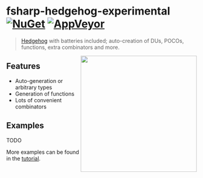 fsharp-hedgehog-experimental [![NuGet][nuget-shield]][nuget] [![AppVeyor][appveyor-shield]][appveyor]
========

> [Hedgehog][hedgehog] with batteries included; auto-creation of DUs, POCOs, functions, extra combinators and more.

<img src="https://github.com/cmeeren/fsharp-hedgehog-experimental/raw/master/img/SQUARE_hedgehog_615x615.png" width="307" align="right"/>

## Features

- Auto-generation or arbitrary types
- Generation of functions
- Lots of convenient combinators

## Examples

TODO

More examples can be found in the [tutorial](doc/tutorial.md).

 [hedgehog]: https://github.com/hedgehogqa/fsharp-hedgehog

 [nuget]: https://www.nuget.org/packages/Hedgehog.Experimental/
 [nuget-shield]: https://img.shields.io/nuget/dt/Hedgehog.Experimental.svg?style=flat

 [appveyor]: https://ci.appveyor.com/project/cmeeren/fsharp-hedgehog-experimental/
 [appveyor-shield]: https://ci.appveyor.com/api/projects/status/9j83svr5wu0ydr23/branch/master?svg=true
